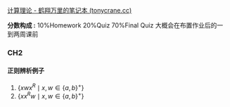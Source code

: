 [计算理论 - 鹤翔万里的笔记本 (tonycrane.cc)](https://note.tonycrane.cc/cs/tcs/toc/)

**分数构成 :** 10%Homework 20%Quiz 70%Final
Quiz 大概会在布置作业后的一到两周课前

### CH2
#### 正则辨析例子

1. $\{ x w x^R \mid x, w \in \{ a, b \}^+ \}$
2. $\{ x x^R w \mid x, w \in \{ a, b \}^+ \}$

